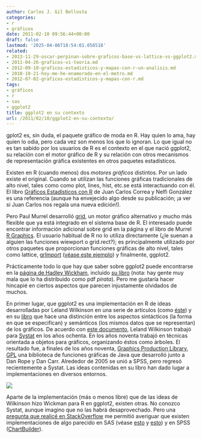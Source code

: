 ```yaml
---
author: Carlos J. Gil Bellosta
categories:
- r
- gráficos
date: 2011-02-10 09:56:44+00:00
draft: false
lastmod: '2025-04-06T18:54:01.058518'
related:
- 2013-11-29-oscar-perpinan-sobre-graficos-base-vs-lattice-vs-ggplot2.md
- 2011-04-26-graficos-vi-teoria.md
- 2012-09-10-graficos-estadisticos-y-mapas-con-r-un-analisis.md
- 2010-10-21-hoy-me-he-enamorado-en-el-metro.md
- 2012-07-02-graficos-estadisticos-y-mapas-con-r.md
tags:
- gráficos
- r
- sas
- ggplot2
title: ggplot2 en su contexto
url: /2011/02/10/ggplot2-en-su-contexto/
---
```


gplot2 es, sin duda, el paquete gráfico de moda en R. Hay quien lo ama, hay quien lo odia, pero cada vez son menos los que lo ignoran. Lo que igual no es tan sabido por los usuarios de R es el contexto en el que nació ggplot2, su relación con el motor gráfico de R y su relación con otros mecanismos de representación gráfica existentes en otros paquetes estadísticos.

Existen en R (cuando menos) dos _motores gráficos_ distintos. Por un lado existe el original. Cuando se utilizan las funciones gráficas tradicionales de alto nivel, tales como como plot, lines, hist, etc.se está interactuando con él. El libro [Gráficos Estadísticos con R](http://cran.r-project.org/doc/contrib/grafi3.pdf) de Juan Carlos Correa y Nelfi González es una referencia (aunque ha envejecido algo desde su publicación; ¡a ver si Juan Carlos nos regala una nueva edición!).

Pero Paul Murrel desarrolló [grid](http://www.stat.auckland.ac.nz/~paul/grid/grid.html), un motor gráfico alternativo y mucho más flexible que ya está integrado en el sistema base de R. El interesado puede encontrar información adicional sobre grid en la página y el libro de Murrel [R Graphics](http://www.stat.auckland.ac.nz/~paul/RGraphics/rgraphics.html). El usuario habitual de R no lo utiliza directamente (¿le suenan a alguien las funciones wiewport o grid.rect?); es principalmente utilizado por otros paquetes que proporcionan funciones gráficas de alto nivel, tales como lattice, [grImport](http://cran.r-project.org/web/packages/grImport/index.html) ([véase este ejemplo](http://www.datanalytics.com/2010/06/18/graficos-en-r-con-simbolos-arbitrarios/)) y finalmente, ggplot2.

Prácticamente todo lo que hay que saber sobre ggplot2 puede encontrarse en la [página de Hadley Wickham](http://had.co.nz/ggplot2/), incluido [su libro](http://www.amazon.com/gp/product/0387981403?ie=UTF8&tag=hadlwick-20&linkCode=as2&camp=1789&creative=390957&creativeASIN=0387981403) (nota: hay gente muy mala que lo ha distribuido como pdf _pirata_). Pero me gustaría hacer hincapié en ciertos aspectos que parecen injustamente olvidados de muchos.

En primer lugar, que ggplot2 es una implementación en R de ideas desarrolladas por Leland Wilkinson en una serie de artículos (como [éste](http://www.cs.uic.edu/~wilkinson/Publications/gpl.pdf)) y en su [libro](http://www.amazon.com/Grammar-Graphics-Statistics-Computing/dp/0387245448/ref=sr_1_1?ie=UTF8&s=books&qid=1295007207&sr=8-1) que hace una distinción entre los aspectos sintácticos (la forma en que se especifican) y semánticos (los mismos datos que se representan) de los gráficos. De acuerdo con [este documento](http://allman.rhon.itam.mx/~ebarrios/Foro_XXV/3-ggplot2.pdf), Leland Wilkinson trabajó para [Systat](http://www.systat.com/About.aspx) en los años ochenta. En los años noventa trabajó en técnicas orientada a objetos para gráficos, organizando éstos como árboles. El resultado fue, a finales de los años noventa, [Graphics Production Library, GPL](http://www.cs.uic.edu/~wilkinson/nViZn/nvizn.html) una biblioteca de funciones gráficas de Java que desarrolló junto a Dan Rope y Dan Carr. Alrededor de 2005 se unió a SPSS, pero regresó recientemente a Systat. Las ideas contenidas en su libro han dado lugar a implementaciones en diversos entornos.

[![](/wp-uploads/2011/02/dataflow.jpg)
](/wp-uploads/2011/02/dataflow.jpg)

Aparte de la implementación (más o menos libre) que de las ideas de Wilkinson hizo Wickman para R en ggplot2, existen otras. No conozco Systat, aunque imagino que no las habrá desaprovechado. Pero una [pregunta que realicé en StackOverflow](http://stackoverflow.com/questions/4892368/implementations-of-the-grammar-of-graphics-in-statistical-packages) me permitió averiguar que existen implementaciones de algo parecido en SAS (véase [esto](http://support.sas.com/rnd/base/topics/statgraph/sugi204-29Rev.pdf) y [esto](http://www2.sas.com/proceedings/sugi31/262-31.pdf)) y en SPSS ([ChartBuilder](http://www.spss.com/training/trainertip/mayjune2009.htm)).